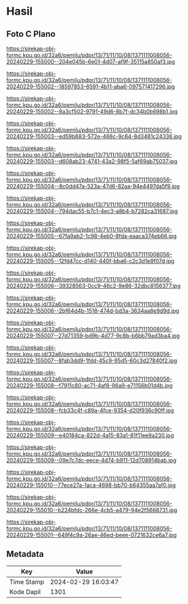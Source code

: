 # Hasil

## Foto C Plano

https://sirekap-obj-formc.kpu.go.id/32a6/pemilu/pdpr/13/71/11/10/08/1371111008056-20240229-155000--204e045b-6e01-4d07-af9f-35115a850af3.jpg

https://sirekap-obj-formc.kpu.go.id/32a6/pemilu/pdpr/13/71/11/10/08/1371111008056-20240229-155002--18597853-6591-4b11-aba6-097571417296.jpg

https://sirekap-obj-formc.kpu.go.id/32a6/pemilu/pdpr/13/71/11/10/08/1371111008056-20240229-155002--8a3cf502-9791-49d6-8b7f-dc34b0b698b1.jpg

https://sirekap-obj-formc.kpu.go.id/32a6/pemilu/pdpr/13/71/11/10/08/1371111008056-20240229-155003--ed59b683-572e-466c-9c64-8d3481c24336.jpg

https://sirekap-obj-formc.kpu.go.id/32a6/pemilu/pdpr/13/71/11/10/08/1371111008056-20240229-155003--d608ab23-4741-43a2-98f5-5af69ab75037.jpg

https://sirekap-obj-formc.kpu.go.id/32a6/pemilu/pdpr/13/71/11/10/08/1371111008056-20240229-155004--8c0dd47a-523a-47d6-82aa-94e4497da5f9.jpg

https://sirekap-obj-formc.kpu.go.id/32a6/pemilu/pdpr/13/71/11/10/08/1371111008056-20240229-155004--794dac55-b7c1-4ec3-a8b4-b7282ca31687.jpg

https://sirekap-obj-formc.kpu.go.id/32a6/pemilu/pdpr/13/71/11/10/08/1371111008056-20240229-155005--67fa9ab2-1c98-4eb0-8fda-eaaca374eb66.jpg

https://sirekap-obj-formc.kpu.go.id/32a6/pemilu/pdpr/13/71/11/10/08/1371111008056-20240229-155005--12fd47cc-d140-440f-bba6-c2c3d1e8f07d.jpg

https://sirekap-obj-formc.kpu.go.id/32a6/pemilu/pdpr/13/71/11/10/08/1371111008056-20240229-155006--39328563-0cc9-46c2-9e86-32dbc8156377.jpg

https://sirekap-obj-formc.kpu.go.id/32a6/pemilu/pdpr/13/71/11/10/08/1371111008056-20240229-155006--2bf64d4b-1518-474d-bd3a-3634aa8e9d9d.jpg

https://sirekap-obj-formc.kpu.go.id/32a6/pemilu/pdpr/13/71/11/10/08/1371111008056-20240229-155007--27d71359-bd9b-4d77-9c8b-b6bb79ad3ba4.jpg

https://sirekap-obj-formc.kpu.go.id/32a6/pemilu/pdpr/13/71/11/10/08/1371111008056-20240229-155007--8fab3dd9-1fdd-45c9-95d5-60c3d27840f2.jpg

https://sirekap-obj-formc.kpu.go.id/32a6/pemilu/pdpr/13/71/11/10/08/1371111008056-20240229-155008--f7911c80-ac71-4af8-96a9-e71156b01d4b.jpg

https://sirekap-obj-formc.kpu.go.id/32a6/pemilu/pdpr/13/71/11/10/08/1371111008056-20240229-155008--fcb33c4f-c89a-4fce-9354-d20f936c90ff.jpg

https://sirekap-obj-formc.kpu.go.id/32a6/pemilu/pdpr/13/71/11/10/08/1371111008056-20240229-155009--e40184ca-822d-4a15-83a1-81f11ee9a230.jpg

https://sirekap-obj-formc.kpu.go.id/32a6/pemilu/pdpr/13/71/11/10/08/1371111008056-20240229-155009--09e7c7dc-eece-4d74-b911-12d708914bab.jpg

https://sirekap-obj-formc.kpu.go.id/32a6/pemilu/pdpr/13/71/11/10/08/1371111008056-20240229-155010--77ece27a-1aca-4698-bb70-b64355aa7af0.jpg

https://sirekap-obj-formc.kpu.go.id/32a6/pemilu/pdpr/13/71/11/10/08/1371111008056-20240229-155010--b224bfdc-266e-4cb5-a479-94e2f5668731.jpg

https://sirekap-obj-formc.kpu.go.id/32a6/pemilu/pdpr/13/71/11/10/08/1371111008056-20240229-155001--649f4c9a-26ae-46ed-beee-0721632ce6a7.jpg


## Metadata

| Key        | Value               |
| ---------- | ------------------- |
| Time Stamp | 2024-02-29 16:03:47 |
| Kode Dapil | 1301                |



